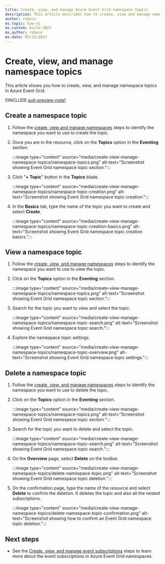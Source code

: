 ```yaml
---
title: Create, view, and manage Azure Event Grid namespace topics
description: This article describes how to create, view and manage namespace topics
author: robece
ms.topic: how-to
ms.custom: build-2023
ms.author: robece
ms.date: 05/23/2023
---
```


# Create, view, and manage namespace topics
This article shows you how to create, view, and manage namespace topics in Azure Event Grid. 

[!INCLUDE [pull-preview-note](./includes/pull-preview-note.md)]

## Create a namespace topic

1. Follow the [create, view and manage namespaces](create-view-manage-namespaces.md) steps to identify the namespace you want to use to create the topic.

2. Once you are in the resource, click on the **Topics** option in the **Eventing** section.

    :::image type="content" source="media/create-view-manage-namespace-topics/namespace-topics.png" alt-text="Screenshot showing Event Grid namespace topic section.":::

3. Click "**+ Topic**" button in the **Topics** blade.

    :::image type="content" source="media/create-view-manage-namespace-topics/namespace-topic-creation.png" alt-text="Screenshot showing Event Grid namespace topic creation.":::

4. In the **Basics** tab, type the name of the topic you want to create and select **Create**.

    :::image type="content" source="media/create-view-manage-namespace-topics/namespace-topic-creation-basics.png" alt-text="Screenshot showing Event Grid namespace topic creation basics.":::

## View a namespace topic

1. Follow the [create, view, and manage namespaces](create-view-manage-namespaces.md) steps to identify the namespace you want to use to view the topic.

2. Click on the **Topics** option in the **Eventing** section.

    :::image type="content" source="media/create-view-manage-namespace-topics/namespace-topics.png" alt-text="Screenshot showing Event Grid namespace topic section.":::

3. Search for the topic you want to view and select the topic.

    :::image type="content" source="media/create-view-manage-namespace-topics/namespace-topic-search.png" alt-text="Screenshot showing Event Grid namespace topic search.":::

4. Explore the namespace topic settings.

    :::image type="content" source="media/create-view-manage-namespace-topics/namespace-topic-overview.png" alt-text="Screenshot showing Event Grid namespace topic settings.":::

## Delete a namespace topic

1. Follow the [create, view, and manage namespaces](create-view-manage-namespaces.md) steps to identify the namespace you want to use to delete the topic.

2. Click on the **Topics** option in the **Eventing** section.

    :::image type="content" source="media/create-view-manage-namespace-topics/namespace-topics.png" alt-text="Screenshot showing Event Grid namespace topic section.":::

3. Search for the topic you want to delete and select the topic.

    :::image type="content" source="media/create-view-manage-namespace-topics/namespace-topic-search.png" alt-text="Screenshot showing Event Grid namespace topic search.":::

4. On the **Overview** page, select **Delete** on the toolbar.

    :::image type="content" source="media/create-view-manage-namespace-topics/delete-namespace-topic.png" alt-text="Screenshot showing Event Grid namespace topic deletion.":::

5. On the confirmation page, type the name of the resource and select **Delete** to confirm the deletion. It deletes the topic and also all the nested subscriptions.

    :::image type="content" source="media/create-view-manage-namespace-topics/delete-namespace-topic-confirmation.png" alt-text="Screenshot showing how to confirm an Event Grid namespace topic deletion.":::

## Next steps

- See the [Create, view, and manage event subscriptions](create-view-manage-event-subscriptions.md) steps to learn more about the event subscriptions in Azure Event Grid namespaces.
